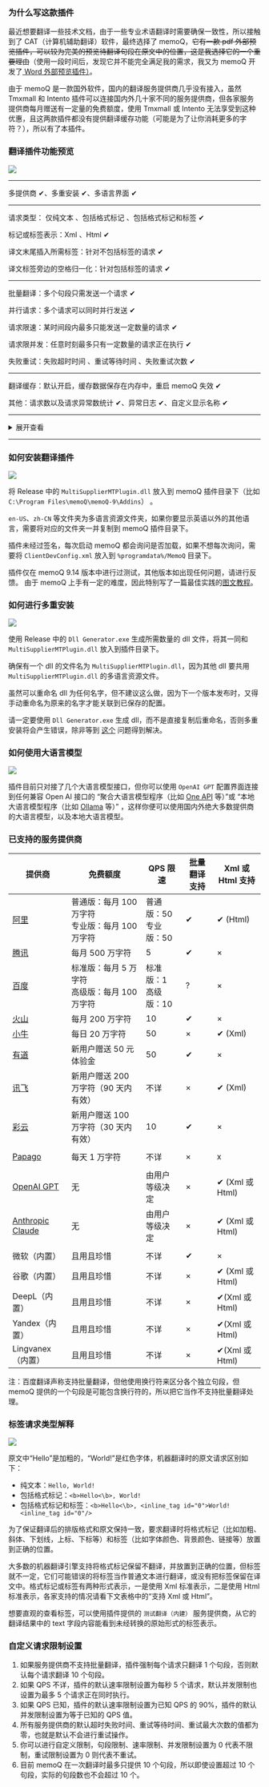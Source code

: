 

### 为什么写这款插件

最近想要翻译一些技术文档，由于一些专业术语翻译时需要确保一致性，所以接触到了 CAT（计算机辅助翻译）软件，最终选择了 memoQ，~~它有一款 pdf 外部预览插件，可以较为完美的预览待翻译句段在原文中的位置，这是我选择它的一个重要理由~~（使用一段时间后，发现它并不能完全满足我的需求，我又为 memoQ 开发了[ Word 外部预览插件）](https://github.com/JuchiaLu/Memoq-Word-Preview)。

由于 memoQ 是一款国外软件，国内的翻译服务提供商几乎没有接入，虽然 Tmxmall 和 Intento 插件可以连接国内外几十家不同的服务提供商，但各家服务提供商每月赠送有一定量的免费额度，使用 Tmxmall 或 Intento 无法享受到这种优惠，且这两款插件都没有提供翻译缓存功能（可能是为了让你消耗更多的字符？），所以有了本插件。

### 翻译插件功能预览

![](https://raw.githubusercontent.com/JuchiaLu/Multi-Supplier-MT-Plugin/master/images/preview.png)

---

多提供商 ✔、多重安装 ✔、多语言界面 ✔

---

请求类型： 仅纯文本 、包括格式标记 、包括格式标记和标签 ✔

标记或标签表示：Xml 、Html ✔

译文末尾插入所需标签：针对不包括标签的请求 ✔

译文标签旁边的空格归一化：针对包括标签的请求 ✔

---

批量翻译：多个句段只需发送一个请求 ✔

并行请求：多个请求可以同时并行发送 ✔

请求限速：某时间段内最多只能发送一定数量的请求 ✔

请求限并发：任意时刻最多只有一定数量的请求正在执行 ✔

失败重试：失败超时时间 、重试等待时间 、失败重试次数 ✔

---

翻译缓存：默认开启，缓存数据保存在内存中，重启 memoQ 失效 ✔

其他：请求数以及请求异常数统计 ✔、异常日志 ✔、自定义显示名称 ✔

---

<details>
<summary>展开查看</summary>
<pre>
储存（人工）翻译结果：（Director.StoringTranslationSupported），（当在 memoQ 中确认某段翻译时，会将原文和译文发送给插件，插件可以用来自学习，或储存为翻译缓存），（已支持，暂时只用来储存为缓存）<br/>
使用 “MT（机器翻译）” 来修正 “TM（翻译记忆）”：（Engine.SupportsFuzzyCorrection），（如果源句段有 TM 匹配，但并不完美，memoQ 将尝试通过将差异发送给 MT 进行翻译来改进建议），（已支持，暂时未用到）<br/>
使用 “MetaData（元数据）” 来辅助 “MT（机器翻译）”：（ISessionWithMetadata 接口），（用户翻译项目设置的元信息，比如 PorjectID、Client、Domain、Subject 等，可用于辅助翻译，memoQ 9.14 版本开始提供），（已支持，暂时未用到）<br/>
使用 “TM（翻译记忆）” 来辅助 “MT（机器翻译）”：（Director.SupportFuzzyForwarding），（除了要翻译的源句段之外，memoQ 还会将最佳可用 TM 匹配的源文本和目标文本发送给 MT，memoQ 10.0 版本开始提供），（已支持，暂时未用到）<br/>
</pre>
</details>

---
### 如何安装翻译插件

![](https://raw.githubusercontent.com/JuchiaLu/Multi-Supplier-MT-Plugin/master/images/installed.png)

将 Release 中的 `MultiSupplierMTPlugin.dll` 放入到 memoQ 插件目录下（比如 `C:\Program Files\memoQ\memoQ-9\Addins`） 。

`en-US`、`zh-CN` 等文件夹为多语言资源文件夹，如果你要显示英语以外的其他语言，需要将对应的文件夹一并复制到 memoQ 插件目录下。

插件未经过签名，每次启动 memoQ 都会询问是否加载，如果不想每次询问，需要将 `ClientDevConfig.xml` 放入到 `%programdata%/MemoQ` 目录下。

插件仅在 memoQ 9.14 版本中进行过测试，其他版本如出现任何问题，请进行反馈。 由于 memoQ 上手有一定的难度，因此特别写了一篇最佳实践的[图文教程](https://github.com/JuchiaLu/Multi-Supplier-MT-Plugin/blob/main/doc/BestPractice.md)。

### 如何进行多重安装

![](https://raw.githubusercontent.com/JuchiaLu/Multi-Supplier-MT-Plugin/master/images/multi%20install%202.png)

使用 Release 中的 `Dll Generator.exe` 生成所需数量的 dll 文件，将其一同和 `MultiSupplierMTPlugin.dll`  放入到插件目录下。

确保有一个 dll 的文件名为 `MultiSupplierMTPlugin.dll`，因为其他 dll 要共用 `MultiSupplierMTPlugin.dll` 的多语言资源文件。

虽然可以重命名 dll 为任何名字，但不建议这么做，因为下一个版本发布时，又得手动重命名为原来的名字才能关联到已保存的配置。

请一定要使用 `Dll Generator.exe` 生成 dll，而不是直接复制后重命名，否则多重安装将会产生错误，除非等到 [这个](https://github.com/dotnet/aspnetcore/issues/47465) 问题得到解决。

### 如何使用大语言模型

![](https://raw.githubusercontent.com/JuchiaLu/Multi-Supplier-MT-Plugin/master/images/connect%20to%20OneAPI.png)

插件目前只对接了几个大语言模型接口，但你可以使用 `OpenAI GPT` 配置界面连接到任何兼容 Open AI 接口的 “聚合大语言模型程序（比如 [One API](https://github.com/songquanpeng/one-api) 等）”或 “本地大语言模型程序（比如 [Ollama](https://github.com/ollama/ollama/blob/main/docs/api.md) 等）” ，这样你便可以使用国内外绝大多数提供商的大语言模型，以及本地大语言模型。

### 已支持的服务提供商

| 提供商                                                       | 免费额度                                             | QPS 限速                  | 批量翻译支持 | Xml 或 Html 支持 |
| ------------------------------------------------------------ | ---------------------------------------------------- | ------------------------- | ------------ | ---------------- |
| [阿里](https://www.aliyun.com/product/ai/base_alimt)         | 普通版：每月 100 万字符<br />专业版：每月 100 万字符 | 普通版：50<br/>专业版：50 | ✔            | ✔ (Html)         |
| [腾讯](https://cloud.tencent.com/product/tmt)                | 每月 500 万字符                                      | 5                         | ✔            | ×                |
| [百度](https://fanyi-api.baidu.com/product/11)               | 标准版：每月 5 万字符<br/>高级版：每月 100 万字符    | 标准版：1<br />高级版：10 | ?            | ×                |
| [火山](https://translate.volcengine.com/api)                 | 每月 200 万字符                                      | 10                        | ✔            | ×                |
| [小牛](https://niutrans.com/dev-page)                        | 每日 20 万字符                                       | 50                        | ×            | ✔  (Xml)         |
| [有道](https://fanyi.youdao.com/openapi/)                    | 新用户赠送 50 元体验金                               | 50                        | ✔            | ×                |
| [讯飞](https://www.xfyun.cn/services/xftrans)                | 新用户赠送 200 万字符（90 天内有效）                 | 不详                      | ×            | ✔ (Xml)          |
| [彩云](https://open.caiyunapp.com/%E4%BA%94%E5%88%86%E9%92%9F%E5%AD%A6%E4%BC%9A%E5%BD%A9%E4%BA%91%E5%B0%8F%E8%AF%91_API) | 新用户赠送 100 万字符（30 天内有效）                 | 10                        | ✔            | ×                |
|                                                              |                                                      |                           |              |                  |
| [Papago](https://guide.ncloud-docs.com/docs/en/papagotranslation-api) | 每天 1 万字符                                        | 不详                      | ×            | x                |
|                                                              |                                                      |                           |              |                  |
| [OpenAI GPT](https://platform.openai.com/docs/overview)      | 无                                                   | 由用户等级决定            | ×            | ✔ (Xml 或 Html)  |
| [Anthropic Claude](https://docs.anthropic.com/en/docs/welcome) | 无                                                   | 由用户等级决定            | ×            | ✔ (Xml 或 Html)  |
|                                                              |                                                      |                           |              |                  |
| 微软（内置）                                                 | 且用且珍惜                                           | 不详                      | ✔            | ×                |
| 谷歌（内置）                                                 | 且用且珍惜                                           | 不详                      | ×            | ✔ (Xml 或 Html)  |
| DeepL（内置）                                                | 且用且珍惜                                           | 不详                      | ×            | ✔(Xml 或 Html)   |
| Yandex（内置）                                               | 且用且珍惜                                           | 不详                      | ×            | ✔(Xml 或 Html)   |
| Lingvanex（内置）                                            | 且用且珍惜                                           | 不详                      | ×            | ✔(Xml 或 Html)   |

注：百度翻译声称支持批量翻译，但他使用换行符来区分各个独立句段，但 memoQ  提供的一个句段是可能包含换行符的，所以把它当作不支持批量翻译处理。

### 标签请求类型解释

![](https://raw.githubusercontent.com/JuchiaLu/Multi-Supplier-MT-Plugin/master/images/formattings%20and%20tags.png)

原文中“Hello”是加粗的，“World!”是红色字体，机器翻译时的原文请求区别如下：

- 纯文本：`Hello, World!`
- 包括格式标记：`<b>Hello<\b>, World!`
- 包括格式标记和标签：`<b>Hello<\b>, <inline_tag id="0">World!<inline_tag id="0"/>`

为了保证翻译后的排版格式和原文保持一致，要求翻译时将格式标记（比如加粗、斜体、下划线，上标、下标等）和标签（比如字体颜色、背景颜色、链接等）放置到正确的位置。

大多数的机器翻译引擎支持将格式标记保留不翻译，并放置到正确的位置，但标签就不一定，它们可能错误的将标签当作普通文本进行翻译，或没有把标签保留在译文中。格式标记或标签有两种形式表示，一是使用 Xml 标准表示，二是使用 Html 标准表示，各家支持的情况请看下文表格中的“支持 Xml 或 Html”。

想要直观的查看标签，可以使用插件提供的 `测试翻译（内建）` 服务提供商，从它的翻译结果中的 text 字段内容能看到未经转换的原始形式的标签表示。

### 自定义请求限制设置

1. 如果服务提供商不支持批量翻译，插件强制每个请求只翻译 1 个句段，否则默认每个请求翻译 10 个句段。
2. 如果 QPS 不详，插件的默认速率限制设置为每秒 5 个请求，默认并发限制也设置为最多 5 个请求正在同时执行。
3. 如果 QPS 已知，插件的默认速率限制设置为已知 QPS 的 90%，插件的默认并发限制设置为等于已知的 QPS 值。
4. 所有服务提供商的默认超时失败时间、重试等待时间、重试最大次数的值都为零，也就是默认不会进行重试操作。
5. 你可以进行自定义限制，句段限制、速率限制、并发限制设置为 0 代表不限制，重试限制设置为 0 则代表不重试。
6. 目前 memoQ 在一次翻译时最多只提供 10 个句段，所以即使设置超过 10 个句段，实际的句段数也不会超过 10 个。